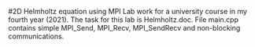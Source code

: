 #2D Helmholtz equation using MPI
Lab work for a university course in my fourth year (2021). The task for this lab is Helmholtz.doc.
File main.cpp contains simple MPI_Send, MPI_Recv, MPI_SendRecv and non-blocking communications.